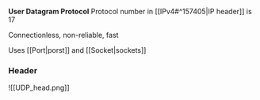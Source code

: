 **User Datagram Protocol**
Protocol number in [[IPv4#^157405|IP header]] is 17

Connectionless, non-reliable, fast

Uses [[Port|porst]] and [[Socket|sockets]]

### Header
![[UDP_head.png]]

